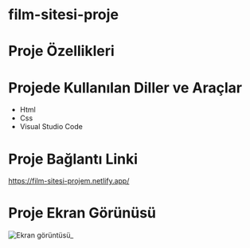 # film-sitesi-proje




# Proje Özellikleri


# Projede Kullanılan Diller ve Araçlar
<ul>
  <li>Html</li>
  <li>Css</li>
  <li>Visual Studio Code</li>
</ul>

# Proje Bağlantı Linki
https://film-sitesi-projem.netlify.app/



# Proje Ekran Görünüsü
![Ekran görüntüsü_](https://github.com/mehmet-adgzl22/film-sitesi-proje/assets/169144147/d8431a20-00a6-4156-9fcd-3672dac3bdaa)





